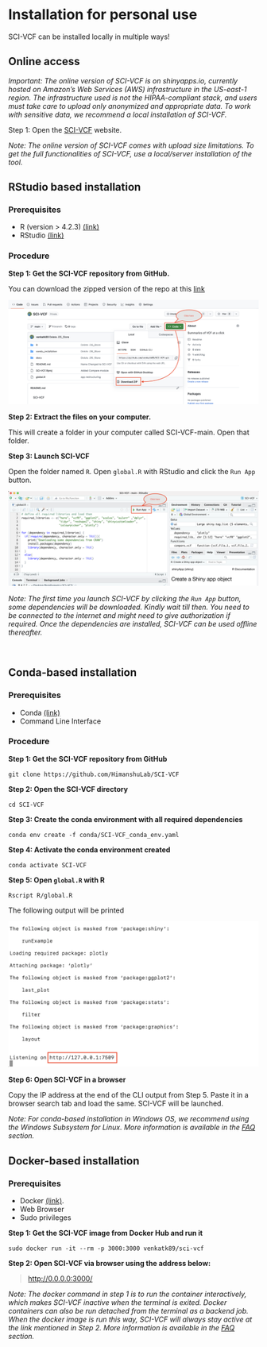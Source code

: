# Installation for personal use


SCI-VCF can be installed locally in multiple ways!

## Online access

*Important: The online version of SCI-VCF is on shinyapps.io, currently hosted on Amazon’s Web Services (AWS) infrastructure in the US-east-1 region. The infrastructure used is not the HIPAA-compliant stack, and users must take care to upload only anonymized and appropriate data. To work with sensitive data, we recommend a local installation of SCI-VCF.*

Step 1:  Open the [SCI-VCF](https://ibse.shinyapps.io/sci-vcf-online/) website.

*Note: The online version of SCI-VCF comes with upload size limitations. To get the full functionalities of SCI-VCF, use a local/server installation of the tool.*


## RStudio based installation

### Prerequisites

+ R (version > 4.2.3) <a href="https://www.r-project.org/" target="_blank">(link)</a>
+ RStudio <a href="https://posit.co/products/open-source/rstudio/" target="_blank">(link)</a>
 
### Procedure

**Step 1: Get the SCI-VCF repository from GitHub.** 

You can download the zipped version of the repo at this <a href="https://github.com/HimanshuLab/SCI-VCF" target="_blank">link</a>

![github_download_image](img/github_zip_download.png)

**Step 2: Extract the files on your computer.** 

This will create a folder in your computer called SCI-VCF-main. Open that folder.


**Step 3: Launch SCI-VCF**

Open the folder named ```R```. Open ```global.R``` with RStudio and click the ```Run App``` button.

![rstudio_runapp_image](img/rstudio_runapp.png)

*Note: The first time you launch SCI-VCF by clicking the ```Run App``` button, some dependencies will be downloaded. Kindly wait till then. You need to be connected to the internet and might need to give authorization if required. Once the dependencies are installed, SCI-VCF can be used offline thereafter.*

<br>

## Conda-based installation


### Prerequisites

+ Conda <a href="https://docs.conda.io/projects/conda/en/latest/user-guide/install/index.html#regular-installation" target="_blank">(link)</a>
+ Command Line Interface

### Procedure

**Step 1: Get the SCI-VCF repository from GitHub**
```
git clone https://github.com/HimanshuLab/SCI-VCF
```

**Step 2: Open the SCI-VCF directory**
```
cd SCI-VCF
```

**Step 3: Create the conda environment with all required dependencies** 
```
conda env create -f conda/SCI-VCF_conda_env.yaml
```

**Step 4: Activate the conda environment created**
```
conda activate SCI-VCF
```

**Step 5: Open ```global.R``` with R**
```
Rscript R/global.R
```

The following output will be printed

![conda_installation](img/conda_installation.png)


**Step 6: Open SCI-VCF in a browser**

Copy the IP address at the end of the CLI output from Step 5. Paste it in a browser search tab and load the same. SCI-VCF will be launched.

*Note: For conda-based installation in Windows OS, we recommend using the Windows Subsystem for Linux. More information is available in the [FAQ](faq.md) section.*

## Docker-based installation

### Prerequisites

+ Docker <a href="https://docs.docker.com/get-docker/" target="_blank">(link)</a>.
+ Web Browser
+ Sudo privileges

**Step 1: Get the SCI-VCF image from Docker Hub and run it**
```
sudo docker run -it --rm -p 3000:3000 venkatk89/sci-vcf
```

**Step 2: Open SCI-VCF via browser using the address below:**

> http://0.0.0.0:3000/


*Note: The docker command in step 1 is to run the container interactively, which makes SCI-VCF inactive when the terminal is exited. Docker containers can also be run detached from the terminal as a backend job. When the docker image is run this way, SCI-VCF will always stay active at the link mentioned in Step 2. More information is available in the [FAQ](faq.md) section.*